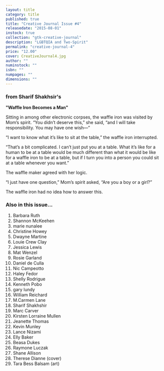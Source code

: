 ```yaml
---
layout: title
category: title
published: true
title: "Creative Journal Issue #4"
releasedate: "2015-08-01"
instock: true
collection: "gtk-creative-journal"
description: "LGBTQIA and Two-Spirit"
permalink: "creative-journal-4"
price: "12.00"
cover: CreativeJournal4.jpg
author: ""
numinstock: ""
isbn: ""
numpages: ""
dimensions: ""
---
```






### from Sharif Shakhsir's 
**"Waffle Iron Becomes a Man"**

Sitting in among other electronic corpses, the waffle iron was visited by Mom’s spirit. “You didn’t deserve this,” she said, “and I will take responsibility. You may have one wish—”

“I want to know what it’s like to sit at the table,” the waffle iron interrupted.

“That’s a bit complicated. I can’t just put you at a table. What it’s like for a human to be at a table would be much different than what it would be like for a waffle iron to be at a table, but if I turn you into a person you could sit at a table whenever you want.”

The waffle maker agreed with her logic.

“I just have one question,” Mom’s spirit asked, “Are you a boy or a girl?”

The waffle iron had no idea how to answer this.

### Also in this issue...

1. Barbara Ruth
2. Shannon McKeehen
3. marie nunalee
4. Christine Howey
5. Dwayne Martine
6. Louie Crew Clay
7. Jessica Lewis
8. Mat Wenzel
9. Rosie Garland
10. Daniel de Culla
11. Nic Campeotto
12. Haley Fedor
13. Shelly Rodrigue
14. Kenneth Pobo
15. gary lundy
16. William Reichard
17. M.Carmen Lane
18. Sharif Shakhshir
19. Marc Carver
20. Kirsten Lorraine Mullen
21. Jeanette Thomas
22. Kevin Munley
23. Lance Nizami
24. Elly Baker
25. Beasa Dukes
26. Raymone Luczak
27. Shane Allison
28. Therese Dianne (cover)
29. Tara Bess Balsam (art)
